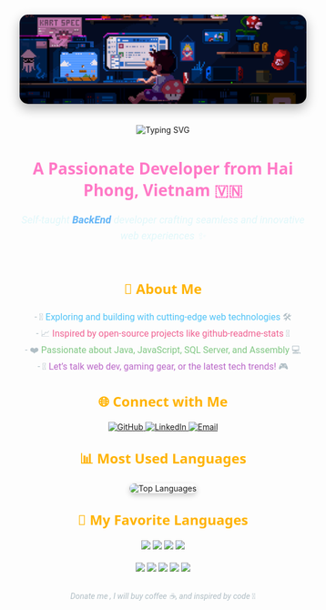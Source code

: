 <!-- Full-screen Banner with Subtle Animation -->
<p align="center">
  <img src="https://raw.githubusercontent.com/minhhoanq/minhhoanq/main/assets/gif/developer.gif" width="100%" style="max-height: 400px; object-fit: cover; border-radius: 15px; box-shadow: 0 8px 20px rgba(0, 0, 0, 0.3); transition: transform 0.3s ease-in-out;" onmouseover="this.style.transform='scale(1.02)'" onmouseout="this.style.transform='scale(1)'" />
</p>

<!-- Typing Animation with Enhanced Styling -->
<p align="center">
   <img src="https://readme-typing-svg.herokuapp.com?font=JetBrains+Mono&size=30&pause=800&color=FF79C6&center=true&vCenter=true&width=1000&lines=Hi+👋,+I'm+Minh+Hoàng+😄;Welcome+to+my+GitHub+Profile!+💻;Let's+Build+Something+Epic!+🚀;Coding+is+My+Superpower+🧙‍♂️;Always+Learning,+Always+Growing+🌱;Fueled+by+Coffee+☕+&+Passion+❤️;Follow+for+Awesome+Projects!+📈" alt="Typing SVG" style="margin: 20px 0;" />
</p>



<!-- About Me Header -->
<h2 align="center" style="color: #ff79c6; font-family: 'Segoe UI', sans-serif; font-weight: 700; font-size: 28px; margin: 20px 0;">
  A Passionate Developer from Hai Phong, Vietnam 🇻🇳
</h2>

<p align="center">
  <em style="color: #e0f7fa; font-family: 'Roboto', sans-serif; font-size: 18px; line-height: 1.6;">
    Self-taught <span style="color: #64b5f6; font-weight: 600;">BackEnd</span> developer crafting seamless and innovative web experiences ✨
  </em>
</p>

<br />

<!-- About Me Details -->
<h3 align="center" style="color: #ffb300; font-family: 'Segoe UI', sans-serif; font-weight: 600; font-size: 24px; margin: 30px 0 20px;">
  💫 About Me
</h3>
<p align="center" style="color: #b0bec5; font-family: 'Roboto', sans-serif; max-width: 700px; margin: 0 auto; line-height: 1.8; font-size: 16px;">
  - 💼 <span style="color: #4fc3f7;">Exploring and building with cutting-edge web technologies</span> 🛠️<br>
  - 📈 <span style="color: #f06292;">Inspired by open-source projects like github-readme-stats</span> 🌟<br>
  - ❤️ <span style="color: #81c784;">Passionate about Java, JavaScript, SQL Server, and Assembly</span> 💻<br>
  - 💬 <span style="color: #ba68c8;">Let’s talk web dev, gaming gear, or the latest tech trends!</span> 🎮
</p>

<!-- Connect with Me -->
<h3 align="center" style="color: #ffb300; font-family: 'Segoe UI', sans-serif; font-weight: 600; font-size: 24px; margin: 30px 0 20px;">
  🌐 Connect with Me
</h3>
<p align="center">
  <a href="https://github.com/Hachoangde08" target="_blank">
    <img src="https://img.shields.io/badge/GitHub-181717.svg?style=for-the-badge&logo=github&logoColor=white" alt="GitHub" />
  </a>
  <a href="https://linkedin.com/in/your-linkedin" target="_blank">
    <img src="https://img.shields.io/badge/LinkedIn-0077B5.svg?style=for-the-badge&logo=linkedin&logoColor=white" alt="LinkedIn" />
  </a>
  <a href="mailto:your.email@example.com">
    <img src="https://img.shields.io/badge/Email-D14836.svg?style=for-the-badge&logo=gmail&logoColor=white" alt="Email" />
  </a>
</p>

<!-- Most Used Languages -->
<h3 align="center" style="color: #ffb300; font-family: 'Segoe UI', sans-serif; font-weight: 600; font-size: 24px; margin: 30px 0 20px;">
  📊 Most Used Languages
</h3>
<p align="center">
  <img src="https://github-readme-stats.vercel.app/api/top-langs/?username=Hachoangde08&layout=compact&theme=dracula&langs_count=8&card_width=500&hide_border=true" alt="Top Languages" style="border-radius: 10px; box-shadow: 0 4px 10px rgba(0, 0, 0, 0.2);" />
</p>

<!-- Favorite Languages -->
<h3 align="center" style="color: #ffb300; font-family: 'Segoe UI', sans-serif; font-weight: 600; font-size: 24px; margin: 30px 0 20px;">
  💖 My Favorite Languages
</h3>
<p align="center">
  <img src="https://img.shields.io/badge/Java-%23ED8B00.svg?style=for-the-badge&logo=openjdk&logoColor=white" />
  <img src="https://img.shields.io/badge/JavaScript-%23F7DF1E.svg?style=for-the-badge&logo=javascript&logoColor=black" />
  <img src="https://img.shields.io/badge/SQL%20Server-%23CC2927.svg?style=for-the-badge&logo=microsoft-sql-server&logoColor=white" />
  <img src="https://img.shields.io/badge/Assembly-%23525294.svg?style=for-the-badge&logo=assemblyscript&logoColor=white" />
</p>

<!-- Status Badges -->
<p align="center" style="margin: 20px 0;">
  <img src="https://img.shields.io/badge/build-passing-brightgreen?style=for-the-badge" />
  <img src="https://img.shields.io/badge/Made%20with-%E2%9D%A4-red?style=for-the-badge" />
  <img src="https://img.shields.io/badge/Made%20with-Đam%20mê-red?style=for-the-badge" />
  <img src="https://img.shields.io/badge/status-Active-brightgreen?style=for-the-badge" />
  <img src="https://img.shields.io/badge/dev-Hachoangde08-blueviolet?style=for-the-badge" />
</p>

<!-- Footer -->
<p align="center" style="color: #b0bec5; font-family: 'Roboto', sans-serif; font-size: 14px; margin-top: 30px;">
  <em>Donate me , I will buy coffee ☕, and inspired by code 🚀</em>
</p>
